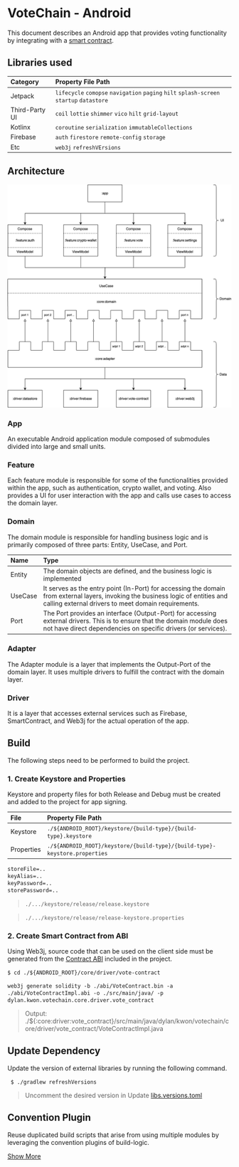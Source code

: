 # VoteChain - Android

This document describes an Android app that provides voting functionality by integrating with
a [smart contract](../contract).

## Libraries used

| Category       | Property File Path                                                                       |
|:---------------|:-----------------------------------------------------------------------------------------|
| Jetpack        | `lifecycle` `comopse` `navigation` `paging` `hilt` `splash-screen` `startup` `datastore` |
| Third-Party UI | `coil` `lottie` `shimmer` `vico` `hilt` `grid-layout`                                    |
| Kotlinx        | `coroutine` `serialization` `immutableCollections`                                       |
| Firebase       | `auth` `firestore` `remote-config` `storage`                                             |
| Etc            | `web3j` `refreshVErsions`                                                                |

## Architecture

![architecture](./docs/res/android_architecture.drawio.png)

### App

An executable Android application module composed of submodules divided into large and small units.

### Feature

Each feature module is responsible for some of the functionalities provided within the app, such as authentication,
crypto wallet, and voting. Also provides a UI for user interaction with the app and calls use cases to access the domain
layer.

### Domain

The domain module is responsible for handling business logic and is primarily composed of three parts: Entity, UseCase,
and Port.

| Name    | Type                                                                                                                                                                                       |
|:--------|:-------------------------------------------------------------------------------------------------------------------------------------------------------------------------------------------|
| Entity  | The domain objects are defined, and the business logic is implemented                                                                                                                      |
| UseCase | It serves as the entry point (In-Port) for accessing the domain from external layers, invoking the business logic of entities and calling external drivers to meet domain requirements.    |
| Port    | The Port provides an interface (Output-Port) for accessing external drivers. This is to ensure that the domain module does not have direct dependencies on specific drivers (or services). |

### Adapter

The Adapter module is a layer that implements the Output-Port of the domain layer. It uses multiple drivers to fulfill
the contract with the domain layer.

### Driver

It is a layer that accesses external services such as Firebase, SmartContract, and Web3j for the actual operation of the
app.

## Build

The following steps need to be performed to build the project.

### 1. Create Keystore and Properties

Keystore and property files for both Release and Debug must be created and added to the project for app signing.

| File       | Property File Path                                                         |
|:-----------|:---------------------------------------------------------------------------|
| Keystore   | `./${ANDROID_ROOT}/keystore/{build-type}/{build-type}.keystore`            |
| Properties | `./${ANDROID_ROOT}/keystore/{build-type}/{build-type}-keystore.properties` |

```properties
storeFile=..
keyAlias=..
keyPassword=..
storePassword=..
```

> `./.../keystore/release/release.keystore`

> `./.../keystore/release/release-keystore.properties`

### 2. Create Smart Contract from ABI

Using Web3j, source code that can be used on the client side must be generated from
the [Contract ABI](./core/driver/vote-contract/abi/VoteContractImpl.abi) included in the
project.

```
$ cd ./${ANDROID_ROOT}/core/driver/vote-contract
```

```
web3j generate solidity -b ./abi/VoteContract.bin -a ./abi/VoteContractImpl.abi -o ./src/main/java/ -p dylan.kwon.votechain.core.driver.vote_contract
```

> Output: ./${:core:driver:vote_contract}/src/main/java/dylan/kwon/votechain/core/driver/vote_contract/VoteContractImpl.java

## Update Dependency

Update the version of external libraries by running the following command.

```
 $ ./gradlew refreshVersions 
```

> Uncomment the desired version in Update [libs.versions.toml](./gradle/libs.versions.toml)

## Convention Plugin

Reuse duplicated build scripts that arise from using multiple modules by leveraging the convention plugins of
build-logic.

[Show More](./build-logic)
